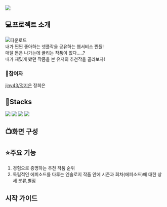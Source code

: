 <img src="https://capsule-render.vercel.app/api?type=slice&color=auto&height=300&section=header&text=HJ%20ZZinple&fontSize=90" />




## 💻프로젝트 소개
![다운로드](https://github.com/heeeun1207/H-J_Project/assets/116438410/4b8eff72-bce7-4466-a7e4-5d946d32b04c&wdith=400)
<br>
내가 찐찐 좋아하는 넷플작을 공유하는 웹서비스 찐플!
<br>
매달 돈은 나가는데 끌리는 작품이 없다.....? 
<br>
내가 재밌게 봤던 작품을 본 유저의 추천작을 골라보자!


### 💁참여자 

[jiny43/정지은](https://github.com/jiny43)
 정희은


## 🧰Stacks 
<img src="https://img.shields.io/badge/React-61DAFB?style=for-the-badge&logo=React&logoColor=white">
<img src="https://img.shields.io/badge/JavaScript-F7DF1E?style=for-the-badge&logo=JavaScript&logoColor=white">
<img src="https://img.shields.io/badge/node.js-339933?style=for-the-badge&logo=node.js&logoColor=white">
<img src="https://img.shields.io/badge/express-000000?style=for-the-badge&logo=expresslogoColor=white">



## 📺화면 구성



## ⭐주요 기능
1. 경험으로 증명하는 추천 작품 순위
2. 독립적인 에피소드를 다루는 엔솔로지 작품 안에 시즌과 회차(에피소드)에 대한 상세 분류,별점


## 시작 가이드
```

```
